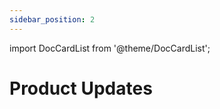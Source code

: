 ```yaml
---
sidebar_position: 2
---
```


import DocCardList from '@theme/DocCardList';

# Product Updates

<DocCardList />


